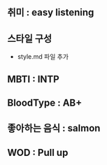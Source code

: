 ## 취미 : easy listening

## 스타일 구성

- style.md 파일 추가

## MBTI : INTP

## BloodType : AB+

## 좋아하는 음식 : salmon

## WOD : Pull up
